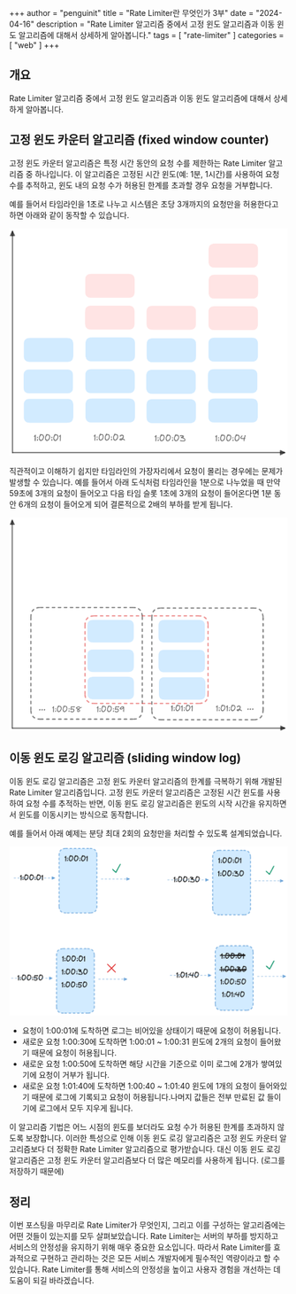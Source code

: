 +++
author = "penguinit"
title = "Rate Limiter란 무엇인가 3부"
date = "2024-04-16"
description = "Rate Limiter 알고리즘 중에서 고정 윈도 알고리즘과 이동 윈도 알고리즘에 대해서 상세하게 알아봅니다."
tags = [
"rate-limiter"
]
categories = [
"web"
]
+++

## 개요
Rate Limiter 알고리즘 중에서 고정 윈도 알고리즘과 이동 윈도 알고리즘에 대해서 상세하게 알아봅니다.

## 고정 윈도 카운터 알고리즘 (fixed window counter)
고정 윈도 카운터 알고리즘은 특정 시간 동안의 요청 수를 제한하는 Rate Limiter 알고리즘 중 하나입니다. 
이 알고리즘은 고정된 시간 윈도(예: 1분, 1시간)를 사용하여 요청 수를 추적하고, 윈도 내의 요청 수가 허용된 한계를 초과할 경우 요청을 거부합니다.

예를 들어서 타임라인을 1초로 나누고 시스템은 초당 3개까지의 요청만을 허용한다고 하면 아래와 같이 동작할 수 있습니다.

![img.png](images/img1.png)

직관적이고 이해하기 쉽지만 타임라인의 가장자리에서 요청이 몰리는 경우에는 문제가 발생할 수 있습니다. 예를 들어서 아래 도식처럼 타임라인을 1분으로 나누었을 때
만약 59초에 3개의 요청이 들어오고 다음 타임 슬롯 1초에 3개의 요청이 들어온다면 1분 동안 6개의 요청이 들어오게 되어 결론적으로 2배의 부하를 받게 됩니다.

![img.png](images/img2.png)

## 이동 윈도 로깅 알고리즘 (sliding window log)
이동 윈도 로깅 알고리즘은 고정 윈도 카운터 알고리즘의 한계를 극복하기 위해 개발된 Rate Limiter 알고리즘입니다.
고정 윈도 카운터 알고리즘은 고정된 시간 윈도를 사용하여 요청 수를 추적하는 반면, 이동 윈도 로깅 알고리즘은 윈도의 시작 시간을 유지하면서 윈도를 이동시키는 방식으로 동작합니다.


예를 들어서 아래 예제는 분당 최대 2회의 요청만을 처리할 수 있도록 설계되었습니다. 

![img.png](images/img3.png)

- 요청이 1:00:01에 도착하면 로그는 비어있을 상태이기 때문에 요청이 허용됩니다.
- 새로운 요청 1:00:30에 도착하면 1:00:01 ~ 1:00:31 윈도에 2개의 요청이 들어왔기 때문에 요청이 허용됩니다.
- 새로운 요청 1:00:50에 도착하면 해당 시간을 기준으로 이미 로그에 2개가 쌓여있기에 요청이 거부가 됩니다.
- 새로운 요청 1:01:40에 도착하면 1:00:40 ~ 1:01:40 윈도에 1개의 요청이 들어와있기 때문에 로그에 기록되고 요청이 허용됩니다.나머지 값들은 전부 만료된 값 들이기에 로그에서 모두 지우게 됩니다.

이 알고리즘 기법은 어느 시점의 윈도를 보더라도 요청 수가 허용된 한계를 초과하지 않도록 보장합니다. 이러한 특성으로 인해 이동 윈도 로깅 알고리즘은 고정 윈도 카운터 알고리즘보다 더 정확한 Rate Limiter 알고리즘으로 평가받습니다.
대신 이동 윈도 로깅 알고리즘은 고정 윈도 카운터 알고리즘보다 더 많은 메모리를 사용하게 됩니다. (로그를 저장하기 때문에)

## 정리
이번 포스팅을 마무리로 Rate Limiter가 무엇인지, 그리고 이를 구성하는 알고리즘에는 어떤 것들이 있는지를 모두 살펴보았습니다. Rate Limiter는 서버의 부하를 방지하고 서비스의 안정성을 유지하기 위해 매우 중요한 요소입니다. 
따라서 Rate Limiter를 효과적으로 구현하고 관리하는 것은 모든 서비스 개발자에게 필수적인 역량이라고 할 수 있습니다. Rate Limiter를 통해 서비스의 안정성을 높이고 사용자 경험을 개선하는 데 도움이 되길 바라겠습니다.
